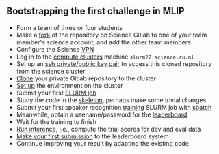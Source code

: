 ## Bootstrapping the first challenge in MLIP

 - Form a team of three or four students
 - Make a [fork](#forking-the-repository-on-scienceru-gitlab) of the repository on Science Gitlab to one of your team member's science account, and add the other team members
 - Configure the Science [VPN](https://wiki.cncz.science.ru.nl/Vpn)
 - Log in to the [compute clusters](cluster.md) machine `slurm22.science.ru.nl`
 - Set up an [ssh private/public key pair](clone.md#etting-up-an-ssh-key-in-order-to-clone-your-copy-of-the-repo) to access this cloned repository from the science cluster
 - [Clone](clone.md#cloning) your private Gitlab repository to the cluster
 - [Set up](clone.md##setting-up-links-and-virtual-environments-in-the-cluster) the environment on the cluster
 - Submit your first [SLURM job](cluster.md#queuing-slurm-jobs)
 - Study the code in the [skeleton](skeleton.md), perhaps make some trivial changes
 - Submit your first speaker recognition [training](skeleton.md#training-the-basic-network) SLURM job with [sbatch](cluster.md#more-advanced-slurm-scripts)
 - Meanwhile, obtain a usename/password for the [leaderboard](https://demo.spraaklab.nl/mlip/2023)
 - Wait for the training to finish
 - [Run inference](skeleton.md#evaluating-a-network), i.e., compute the trial scores for dev and eval data
 - [Make your first submission](project.md#submitting-scores) to the leaderboard system
 - Continue improving your result by adapting the existing code
